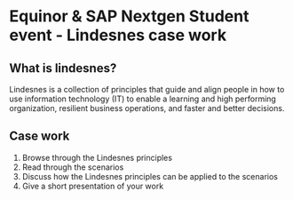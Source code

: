 # Equinor & SAP Nextgen Student event - Lindesnes case work

## What is lindesnes? 

Lindesnes is a collection of principles that guide and align people in how to use information technology (IT) to enable a learning and high performing organization, resilient business operations, and faster and better decisions.


## Case work 

1. Browse through the Lindesnes principles
2. Read through the scenarios 
3. Discuss how the Lindesnes principles can be applied to the scenarios 
4. Give a short presentation of your work 
